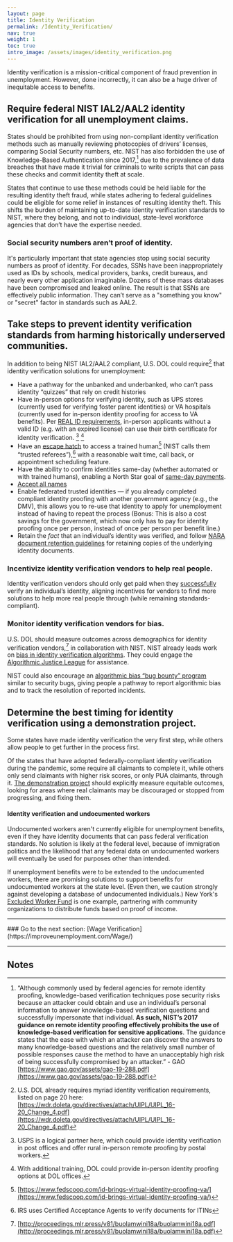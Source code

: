 ```yaml
---
layout: page
title: Identity Verification
permalink: /Identity_Verification/
nav: true
weight: 1
toc: true
intro_image: /assets/images/identity_verification.png
---
```


Identity verification is a mission-critical component of fraud prevention in unemployment. However, done incorrectly, it can also be a huge driver of inequitable access to benefits.

## Require federal NIST IAL2/AAL2 identity verification for all unemployment claims.
States should be prohibited from using non-compliant identity verification methods such as manually reviewing photocopies of drivers’ licenses, comparing Social Security numbers, etc. NIST has also forbidden the use of Knowledge-Based Authentication since 2017,[^16] due to the prevalence of data breaches that have made it trivial for criminals to write scripts that can pass these checks and commit identity theft at scale.

States that continue to use these methods could be held liable for the resulting identity theft fraud, while states adhering to federal guidelines could be eligible for some relief in instances of resulting identity theft. This shifts the burden of maintaining up-to-date identity verification standards to NIST, where they belong, and not to individual, state-level workforce agencies that don’t have the expertise needed.

### Social security numbers aren’t proof of identity.
It's particularly important that state agencies stop using social security numbers as proof of identity.  For decades, SSNs have been inappropriately used as IDs by schools, medical providers, banks, credit bureaus, and nearly every other application imaginable.  Dozens of these mass databases have been compromised and leaked online.  The result is that SSNs are effectively public information. They can’t serve as a "something you know" or "secret" factor in standards such as AAL2.

## Take steps to prevent identity verification standards from harming historically underserved communities.
In addition to being NIST IAL2/AAL2 compliant, U.S. DOL could require[^17] that identity verification solutions for unemployment:
*   Have a pathway for the unbanked and underbanked, who can’t pass identity “quizzes” that rely on credit histories
*   Have in-person options for verifying identity, such as UPS stores (currently used for verifying foster parent identities) or VA hospitals (currently used for in-person identity proofing for access to VA benefits). Per [REAL ID requirements](https://www.dmv.ca.gov/portal/driver-licenses-identification-cards/real-id/how-do-i-get-a-real-id/real-id-checklist/), in-person applicants without a valid ID (e.g. with an expired license) can use their birth certificate for identity verification. [^18] [^19]
*   Have an [escape hatch](https://improveunemployment.com/experience/#escape-hatches) to access a trained human[^20] (NIST calls them “trusted referees”),[^21] with a reasonable wait time, call back, or appointment scheduling feature. 
*   Have the ability to confirm identities same-day (whether automated or with trained humans), enabling a North Star goal of [same-day payments](https://improveunemployment.com/payments/#timeliness).
*   [Accept all names](https://docs.google.com/document/d/1c1S9FqZ-cSvf33gXd_QN9JTFlHMo3yb8zDMMnoyLszw/edit)
*   Enable federated trusted identities — if you already completed compliant identity proofing with another government agency (e.g., the DMV), this allows you to re-use that identity to apply for unemployment instead of having to repeat the process (Bonus: This is also a cost savings for the government, which now only has to pay for identity proofing once per person, instead of once per person per benefit line.)
*   Retain the _fact_ that an individual’s identity was verified, and follow [NARA document retention guidelines](https://www.archives.gov/about/records-schedule) for retaining copies of the underlying identity documents.


### Incentivize identity verification vendors to help real people.
Identity verification vendors should only get paid when they <span style="text-decoration:underline;">successfully</span> verify an individual’s identity, aligning incentives for vendors to find more solutions to help more real people through (while remaining standards-compliant).


### Monitor identity verification vendors for bias.
U.S. DOL should measure outcomes across demographics for identity verification vendors,[^22] in collaboration with NIST. NIST already leads work on [bias in identity verification algorithms](https://nvlpubs.nist.gov/nistpubs/ir/2019/NIST.IR.8280.pdf?campaign_id=158&emc=edit_ot_20200625&instance_id=19710&nl=on-tech-with-shira-ovide&regi_id=57534&segment_id=31845&te=1&user_id=8703e060a3dae05ab6bb2ba72268174a). They could engage the [Algorithmic Justice League](https://www.ajl.org/) for assistance. 

NIST could also encourage an [algorithmic bias “bug bounty” program](https://dam-prod.media.mit.edu/x/2019/01/24/AIES-19_paper_223.pdf) similar to security bugs, giving people a pathway to report algorithmic bias and to track the resolution of reported incidents.


## Determine the best timing for identity verification using a demonstration project.
Some states have made identity verification the very first step, while others allow people to get further in the process first. 

Of the states that have adopted federally-compliant identity verification during the pandemic, some require all claimants to complete it, while others only send claimants with higher risk scores, or only PUA claimants, through it. [The demonstration project](https://improveunemployment.com/way_forward/#demonstration-projects--pilots) should explicitly measure equitable outcomes, looking for areas where real claimants may be discouraged or stopped from progressing, and fixing them.

<div class="callout callout--info">
	<div class="callout-content">
          <h4>Identity verification and undocumented workers</h4>
          <p>Undocumented workers aren't currently eligible for unemployment benefits, even if they have identity documents that can pass federal verification standards.  No solution is likely at the federal level, because of immigration politics and the likelihood that any federal data on undocumented workers will eventually be used for purposes other than intended.</p>
          <p>If unemployment benefits were to be extended to the undocumented workers, there are promising solutions to support benefits for undocumented workers at the state level. (Even then, we caution strongly against developing a database of undocumented individuals.) New York's <a href="https://fundexcludedworkers.org/">Excluded Worker Fund</a> is one example, partnering with community organizations to distribute funds based on proof of income.</p>
     </div>
</div>

<hr>
### Go to the next section: [Wage Verification](https://improveunemployment.com/Wage/)
<hr>


<!-- Footnotes themselves at the bottom. -->
## Notes
[^16]:
     “Although commonly used by federal agencies for remote identity proofing, knowledge-based verification techniques pose security risks because an attacker could obtain and use an individual’s personal information to answer knowledge-based verification questions and successfully impersonate that individual. **As such, NIST’s 2017 guidance on remote identity proofing effectively prohibits the use of knowledge-based verification for sensitive applications**. The guidance states that the ease with which an attacker can discover the answers to many knowledge-based questions and the relatively small number of possible responses cause the method to have an unacceptably high risk of being successfully compromised by an attacker.” - GAO [https://www.gao.gov/assets/gao-19-288.pdf](https://www.gao.gov/assets/gao-19-288.pdf)

[^17]:
     U.S. DOL already requires myriad identity verification requirements, listed on page 20 here: [https://wdr.doleta.gov/directives/attach/UIPL/UIPL_16-20_Change_4.pdf](https://wdr.doleta.gov/directives/attach/UIPL/UIPL_16-20_Change_4.pdf)

[^18]:
	USPS is a logical partner here, which could provide identity verification in post offices and offer rural in-person remote proofing by postal workers.

[^19]:
     With additional training, DOL could provide in-person identity proofing options at DOL offices.

[^20]:
     [https://www.fedscoop.com/id-brings-virtual-identity-proofing-va/](https://www.fedscoop.com/id-brings-virtual-identity-proofing-va/)

[^21]:
     IRS uses Certified Acceptance Agents to verify documents for ITINs

[^22]:
     [http://proceedings.mlr.press/v81/buolamwini18a/buolamwini18a.pdf](http://proceedings.mlr.press/v81/buolamwini18a/buolamwini18a.pdf)
